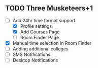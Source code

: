 ## TODO Three Musketeers+1

- [ ] Add 24hr time format support.
  - [x] Profile settings
  - [x] Add Courses Page
  - [ ] Room Finder Page
- [X] Manual time selection in Room Finder
- [ ] Adding additional colleges
- [ ] SMS Notifications
- [ ] Desktop Notifications
